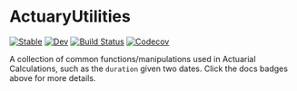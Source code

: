 # ActuaryUtilities

[![Stable](https://img.shields.io/badge/docs-stable-blue.svg)](https://JuliaActuary.github.io/ActuaryUtilities.jl/stable/)
[![Dev](https://img.shields.io/badge/docs-dev-blue.svg)](https://JuliaActuary.github.io/ActuaryUtilities.jl/dev/)
[![Build Status](https://travis-ci.com/JuliaActuary/ActuaryUtilities.jl.svg?branch=master)](https://travis-ci.com/JuliaActuary/ActuaryUtilities.jl)
[![Codecov](https://codecov.io/gh/JuliaActuary/ActuaryUtilities.jl/branch/master/graph/badge.svg)](https://codecov.io/gh/JuliaActuary/ActuaryUtilities.jl)


A collection of common functions/manipulations used in Actuarial Calculations, such as the `duration` given two dates. Click the docs badges above for more details.

